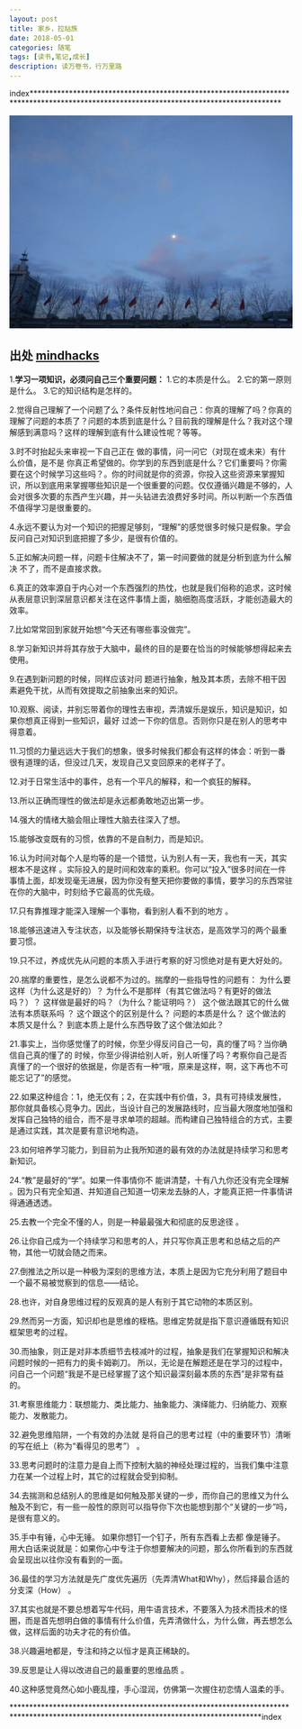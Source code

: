 ```yaml
---
layout: post
title: 家乡，拉祜族
date: 2018-05-01
categories: 随笔
tags: [读书,笔记,成长]
description: 读万卷书，行万里路
---
```


index***************************************************************************************************************************************

![这里写图片描述](/images/blog/wangjing_morning_moon.jpg)

## 出处   [mindhacks](http://mindhacks.cn/)

1.**学习一项知识，必须问自己三个重要问题：**
1.它的本质是什么。
2.它的第一原则是什么。
3.它的知识结构是怎样的。

2.觉得自己理解了一个问题了么？条件反射性地问自己：你真的理解了吗？你真的理解了问题的本质了？问题的本质到底是什么？目前我的理解是什么？我对这个理解感到满意吗？这样的理解到底有什么建设性呢？等等。 

3.时不时抬起头来审视一下自己正在 做的事情，问一问它（对现在或未来）有什么价值，是不是 你真正希望做的。你学到的东西到底是什么？它们重要吗？你需要在这个时候学习这些吗？。你的时间就是你的资源，你投入这些资源来掌握知识，所以到底用来掌握哪些知识是一个很重要的问题。仅仅遵循兴趣是不够的，人会对很多次要的东西产生兴趣，并一头钻进去浪费好多时间。所以判断一个东西值不值得学习是很重要的。 

4.永远不要认为对一个知识的把握足够刻，“理解”的感觉很多时候只是假象。学会反问自己对知识到底把握了多少，是很有价值的。 

5.正如解决问题一样，问题卡住解决不了，第一时间要做的就是分析到底为什么解决 不了，而不是直接求救。 

6.真正的效率源自于内心对一个东西强烈的热忱，也就是我们俗称的追求，这时候从表层意识到深层意识都关注在这件事情上面，脑细胞高度活跃，才能创造最大的效率。 

7.比如常常回到家就开始想“今天还有哪些事没做完”。

8.学习新知识并将其存放于大脑中，最终的目的是要在恰当的时候能够想得起来去使用。 

9.在遇到新问题的时候，同样应该对问 题进行抽象，触及其本质，去除不相干因素避免干扰，从而有效提取之前抽象出来的知识。 

10.观察、阅读，并别忘带着你的理性去审视，弄清娱乐是娱乐，知识是知识，如果你想真正得到一些知识，最好 过滤一下你的信息。否则你只是在别人的思考中得意着。 

11.习惯的力量远远大于我们的想象，很多时候我们都会有这样的体会：听到一番很有道理的话，但没过几天，发现自己又变回原来的老样子了。 

12.对于日常生活中的事件，总有一个平凡的解释，和一个疯狂的解释。 

13.所以正确而理性的做法却是永远都勇敢地迈出第一步。 

14.强大的情绪大脑会阻止理性大脑去往深入了想。 

15.能够改变既有的习惯，依靠的不是自制力，而是知识。 

16.认为时间对每个人是均等的是一个错觉，认为别人有一天，我也有一天，其实根本不是这样 。实际投入的是时间和效率的乘积。你可以“投入”很多时间在一件事情上面，却发现毫无进展，因为你没有整天把你要做的事情，要学习的东西常驻在你的大脑中，时刻给予它最高的优先级。

17.只有靠推理才能深入理解一个事物，看到别人看不到的地方 。

18.能够迅速进入专注状态，以及能够长期保持专注状态，是高效学习的两个最重要习惯。 

19.只不过，养成优先从问题的本质入手进行考察的好习惯绝对是有更大好处的。

20.揣摩的重要性，是怎么说都不为过的。揣摩的一些指导性的问题有：
为什么要这样（为什么这是好的）？
为什么不是那样（有其它做法吗？有更好的做法吗？）？
这样做是最好的吗？（为什么？能证明吗？） 
这个做法跟其它的什么做法有本质联系吗 ？
这个跟这个的区别是什么？
问题的本质是什么？
这个做法的本质又是什么？
到底本质上是什么东西导致了这个做法如此？

21.事实上，当你感觉懂了的时候，你至少得反问自己一句，真的懂了吗？当你确信自己真的懂了的 时候，你至少得讲给别人听，别人听懂了吗？考察你自己是否真懂了的一个很好的依据是，你是否有一种“哦，原来是这样，啊，这下再也不可能忘记了”的感觉。 

22.如果这种组合：1，绝无仅有；2，在实践中有价值，3，具有可持续发展性，那你就具备核心竞争力。因此，当设计自己的发展路线时，应当最大限度地加强和发挥自己独特的组合，而不是寻求单项的超越。而构建自己独特组合的方式，主要是通过实践，其次是要有意识地构造。 

23.如何培养学习能力，到目前为止我所知道的最有效的办法就是持续学习和思考新知识。 

24.“教”是最好的“学”。如果一件事情你不 能讲清楚，十有八九你还没有完全理解 。因为只有完全知道、并知道自己知道一切来龙去脉的人，才能真正把一件事情讲得通通透透。 

25.去教一个完全不懂的人，则是一种最最强大和彻底的反思途径 。

26.让你自己成为一个持续学习和思考的人，并只写你真正思考和总结之后的产物，其他一切就会随之而来。 

27.倒推法之所以是一种极为深刻的思维方法，本质上是因为它充分利用了题目中一个最不易被觉察到的信息——结论。 

28.也许，对自身思维过程的反观真的是人有别于其它动物的本质区别。

29.然而另一方面，知识却也是思维的桎梏。思维定势就是指下意识遵循既有知识框架思考的过程。 

30.而抽象，则正是对非本质细节去枝减叶的过程，抽象是我们在掌握知识和解决问题时候的一把有力的奥卡姆剃刀。 所以，无论是在解题还是在学习的过程中，问自己一个问题“我是不是已经掌握了这个知识最深刻最本质的东西”是非常有益的。 

31.考察思维能力：联想能力、类比能力、抽象能力、演绎能力、归纳能力、观察能力、发散能力。

32.避免思维陷阱，一个有效的办法就 是将自己的思考过程（中的重要环节）清晰的写在纸上（称为“看得见的思考”） 。

33.思考问题时的注意力是自上而下控制大脑的神经处理过程的，当我们集中注意力在某一个过程上时，其它的过程就会受到抑制。 

34.去揣测和总结别人的思维是如何触及那关键的一步，而你自己的思维又为什么触及不到它，有一些一般性的原则可以指导你下次也能想到那个“关键的一步”吗，是很有意义的。 

35.手中有锤，心中无锤。 如果你想钉一个钉子，所有东西看上去都 像是锤子。用大白话来说就是：如果你心中专注于你想要解决的问题，那么你所看到的东西就会呈现出以往你没有看到的一面。 

36.最佳的学习方法就是先广度优先遍历（先弄清What和Why），然后择最合适的分支深（How） 。

37.其实也就是不要总想着写牛代码，用牛语言技术，不要落入为技术而技术的怪圈，而是首先想明白做的事情有什么价值，先弄清做什么，为什么做，再去想怎么做，这样后面的功夫才花的有价值。 

38.兴趣遍地都是，专注和持之以恒才是真正稀缺的。 

39.反思是让人得以改进自己的最重要的思维品质 。

40.这种感觉竟然心如小鹿乱撞，手心湿润，仿佛第一次握住初恋情人温柔的手。 

  ***************************************************************************************************************************************index
